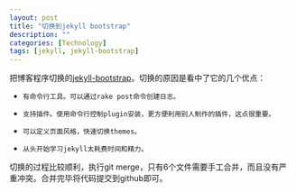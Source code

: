 ```yaml
---
layout: post
title: "切换到jekyll bootstrap"
description: ""
categories: [Technology]
tags: [jekyll, jekyll-bootstrap]
---
```


把博客程序切换的[jekyll-bootstrap](http://jekyllbootstrap.com)。切换的原因是看中了它的几个优点：

*     有命令行工具。可以通过rake post命令创建日志。    
*     支持插件。使用命令行控制plugin安装，更方便利用别人制作的插件，这点很重要。    
*     可以定义页面风格，快速切换themes。    
*     从头开始学习jekyll太耗费时间和精力。    

切换的过程比较顺利，执行git merge，只有6个文件需要手工合并，而且没有严重冲突。合并完毕将代码提交到github即可。

